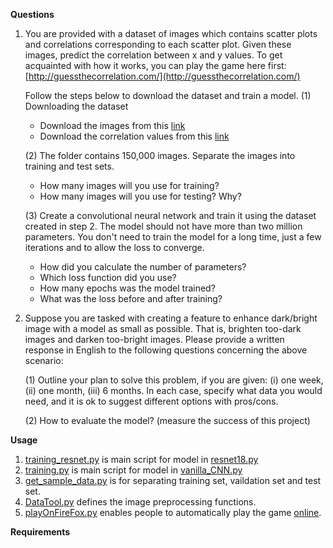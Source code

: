 **Questions**

1. You are provided with a dataset of images which contains scatter plots and correlations corresponding to each scatter plot. Given these images, predict the correlation between x and y values. To get acquainted with how it works, you can play the game here first: 
[http://guessthecorrelation.com/](http://guessthecorrelation.com/)

    Follow the steps below to download the dataset and train a model.
    (1) Downloading the dataset
    * Download the images from this [link](https://drive.google.com/file/d/1kNgjfb3FF4pnGO__wy0hCgekKgfv5VMa/view?usp=sharing)
    * Download the correlation values from this [link](https://drive.google.com/file/d/1iUuhI78_8SW9MC6QB9wQeo0kjuAbk6AD/view?usp=sharing) 
    
    (2) The folder contains 150,000 images.      Separate the images into training and test sets.
    * How many images will you use for training?
    * How many images will you use for testing?  Why?
    
    (3) Create a convolutional neural network and train it using the dataset created in step 2. The model should not have more than two million parameters. You don't need to train the model for a long time, just a few iterations and to allow the loss to converge.
    * How did you calculate the number of parameters?
    * Which loss function did you use?
    * How many epochs was the model trained?
    * What was the loss before and after training?
   

2. Suppose you are tasked with creating a feature to enhance dark/bright image with a model as small as possible. That is, brighten too-dark images and darken too-bright images. Please provide a written response in English to the following questions concerning the above scenario:
    
    (1) Outline your plan to solve this problem, if you are given: (i) one week, (ii) one month, (iii) 6 months. In each case, specify what data you would need, and it is ok to suggest different options with pros/cons.

    (2) How to evaluate the model? (measure the success of this project)

**Usage**

1. [training_resnet.py](https://github.com/EileenHsieh/PicCollage_take_home_quiz/blob/master/scripts/training_resnet.py) is main script for model in [resnet18.py](https://github.com/EileenHsieh/PicCollage_take_home_quiz/blob/master/scripts/resnet.py) 
2. [training.py](https://github.com/EileenHsieh/PicCollage_take_home_quiz/blob/master/scripts/training.py) is main script for model in [vanilla_CNN.py](https://github.com/EileenHsieh/PicCollage_take_home_quiz/blob/master/scripts/vanilla_CNN.py) 
3. [get_sample_data.py](https://github.com/EileenHsieh/PicCollage_take_home_quiz/blob/master/scripts/get_sample_data.py) is for separating training set, vaildation set and test set.
4. [DataTool.py](https://github.com/EileenHsieh/PicCollage_take_home_quiz/blob/master/scripts/DataTool.py) defines the image preprocessing functions.
5. [playOnFireFox.py](https://github.com/EileenHsieh/PicCollage_take_home_quiz/blob/master/scripts/playOnFirefox.py) enables people to automatically play the game [online](http://guessthecorrelation.com/).

**Requirements**